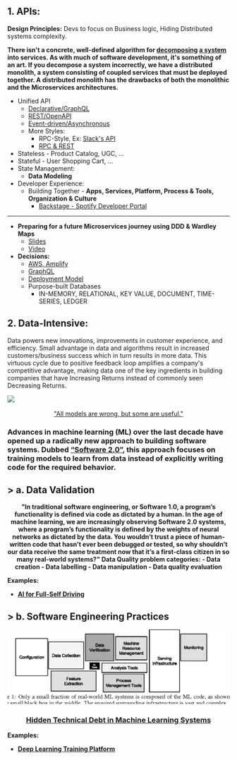 ## 1. APIs: 
**Design Principles:** Devs to focus on Business logic, Hiding Distributed systems complexity.

**There isn't a concrete, well-defined algorithm for [decomposing](https://blog.acolyer.org/2016/09/05/on-the-criteria-to-be-used-in-decomposing-systems-into-modules/) [a system](https://queue.acm.org/detail.cfm?id=3395214) into services. As with much of software development, it's something of an art. If you decompose a system incorrectly, we have a distributed monolith, a system consisting of coupled services that must be deployed together. A distributed monolith has the drawbacks of both the monolithic and the Microservices architectures.** <br/>
   * Unified API
     * [Declarative/GraphQL](https://reactjs.org/blog/2015/05/01/graphql-introduction.html)  
     * [REST/OpenAPI](https://github.com/OAI/OpenAPI-Specification/)
     * [Event-driven/Asynchronous](https://www.asyncapi.com/)
     * More Styles:
       * RPC-Style, Ex: [Slack's API](https://api.slack.com/web)
       * [RPC & REST](https://cloud.google.com/blog/products/api-management/understanding-grpc-openapi-and-rest-and-when-to-use-them)
   * Stateless - Product Catalog, UGC, ... 
   * Stateful - User Shopping Cart, ...
   * State Management:
     * **Data Modeling**
 * Developer Experience:
   * Building Together - **Apps, Services, Platform,  Process & Tools, Organization & Culture**
     * [Backstage - Spotify Developer Portal](https://labs.spotify.com/2020/04/21/how-we-use-backstage-at-spotify/) 
---     
* **Preparing for a future Microservices journey using DDD & Wardley Maps**
  - [Slides](https://www.slideshare.net/SusanneKaiser3/preparing-for-a-future-microservices-journey-using-ddd-wardley-maps)
  - [Video](https://www.youtube.com/watch?v=1cnLMuBABo0)
 * **Decisions:**
     * [AWS, Amplify](https://aws.amazon.com/amplify/)
     * [GraphQL](https://landscape.graphql.org/) 
     * [Deployment Model](https://github.com/ankumar/Architecture/blob/master/Patterns/Run.md)
     * Purpose-built Databases
       * IN-MEMORY, RELATIONAL, KEY VALUE, DOCUMENT, TIME-SERIES, LEDGER

## 2. Data-Intensive:
Data powers new innovations, improvements in customer experience, and efficiency. Small advantage in data and algorithms result in increased customers/business success which in turn results in more data. This virtuous cycle due to positive feedback loop amplifies a company's competitive advantage, making data one of the key ingredients in building companies that have Increasing Returns instead of commonly seen Decreasing Returns.

![](https://miro.medium.com/max/1372/1*zOp70MCQ-uhaS7lUVAhATA.png)
<p align="center"> <a href="https://www.itsonlyamodel.com/">"All models are wrong, but some are useful."</a> </p>

### Advances in machine learning (ML) over the last decade have opened up a radically new approach to building software systems. Dubbed [“Software 2.0”](https://medium.com/@karpathy/software-2-0-a64152b37c35), this approach focuses on training models to learn from data instead of explicitly writing code for the required behavior. 
## > a. Data Validation 
<p align="center"> <b> "In traditional software engineering, or Software 1.0, a program’s functionality is defined via code as dictated by a human. In the age of machine learning, we are increasingly observing Software 2.0 systems, where a program’s functionality is defined by the weights of neural networks as dictated by the data. You wouldn’t trust a piece of human-written code that hasn’t ever been debugged or tested, so why shouldn’t our data receive the same treatment now that it’s a first-class citizen in so many real-world systems?"
Data Quality problem categories:
- Data creation
- Data labelling
- Data manipulation
- Data quality evaluation 

**Examples:**
* [AI for Full-Self Driving](https://www.youtube.com/watch?v=hx7BXih7zx8)

## > b. Software Engineering Practices
![](https://github.com/ankumar/Architecture/blob/master/images/Hidden%20Technical%20Debt%20in%20ML%20Systems.png)
### <p align="center"> [Hidden Technical Debt in Machine Learning Systems](https://papers.nips.cc/paper/5656-hidden-technical-debt-in-machine-learning-systems.pdf) </p>
   
**Examples:**
* [Deep Learning Training Platform](https://determined.ai/developers/)
 
